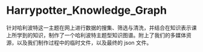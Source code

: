 # Harrypotter_Knowledge_Graph
针对哈利波特这一主题在网上进行数据的搜集、筛选与清洗，并结合在知识表示课上所学到的知识，制作了一个哈利波特主题型知识图谱。附上了我们的多媒体资源，以及我们制作过程中的临时文件，以及最终的 json 文件。
